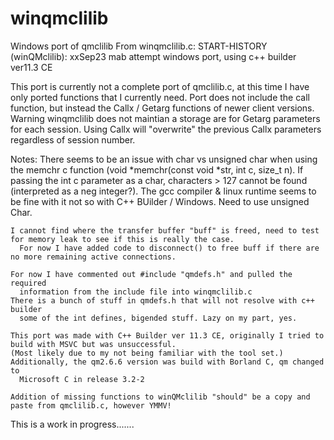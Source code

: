 # winqmclilib
 Windows port of qmclilib
  From winqmclilib.c:
  START-HISTORY (winQMclilib):
  xxSep23 mab attempt windows port, using c++ builder ver11.3 CE
  
  This port is currently not a complete port of qmclilib.c, at this time I have only ported functions that I currently need.
  Port does not include the call function, but instead the Callx / Getarg functions of newer client versions.
  Warning winqmclilib does not maintian a storage are for Getarg parameters for each session. Using Callx will "overwrite" the previous Callx
   parameters regardless of session number.
  
  Notes: There seems to be an issue with char vs unsigned char when using the memchr c function (void *memchr(const void *str, int c, size_t n).
    If passing the int c parameter as a char, characters > 127 cannot be found (interpreted as a neg integer?).
    The gcc compiler & linux runtime seems to be fine with it
      not so with C++ BUilder / Windows. Need to use unsigned Char.
	  
    I cannot find where the transfer buffer "buff" is freed, need to test for memory leak to see if this is really the case.
      For now I have added code to disconnect() to free buff if there are no more remaining active connections.
  
    For now I have commented out #include "qmdefs.h" and pulled the required
      information from the include file into winqmclilib.c
 	There is a bunch of stuff in qmdefs.h that will not resolve with c++ builder
 	  some of the int defines, bigended stuff. Lazy on my part, yes.
  
    This port was made with C++ Builder ver 11.3 CE, originally I tried to build with MSVC but was unsuccessful.
    (Most likely due to my not being familiar with the tool set.)  Additionally, the qm2.6.6 version was build with Borland C, qm changed to
      Microsoft C in release 3.2-2 

    Addition of missing functions to winQMclilib "should" be a copy and paste from qmclilib.c, however YMMV!	  
  
  This is a work in progress.......